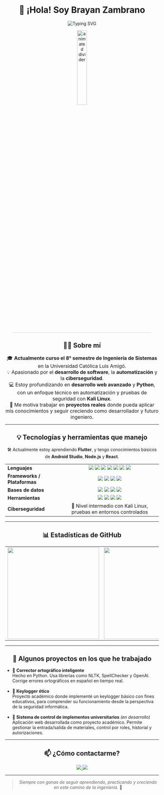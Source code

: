<h1 align="center">👋 ¡Hola! Soy Brayan Zambrano</h1>

<p align="center">
  <img src="https://readme-typing-svg.demolab.com?font=Fira+Code&size=22&duration=3000&pause=1000&color=00F7FF&center=true&vCenter=true&width=1000&lines=Estudiante+de+Ingeniería+de+Sistemas;Apasionado+por+el+Desarrollo+de+Software;Enamorado+de+la+Automatización+y+la+Ciberseguridad;Siempre+en+aprendizaje+constante+y+crecimiento+profesional" alt="Typing SVG" />
</p>

<p align="center">
  <img src="https://media.giphy.com/media/jBOOXxSJfG8kqMxT11/giphy.gif?cid=ecf05e47ysiuxaxorwoeof5wr0x6nq3x9oggsjgj4n18usa4&ep=v1_gifs_search&rid=giphy.gif&ct=g" width="25%" alt="animated divider">
</p>

<hr style="border: 0; height: 1px; background-color: #d0d7de; width: 90%; margin: auto;">

<h2 align="center">👨‍💻 Sobre mí</h2>

<p align="center" style="max-width: 800px; margin: auto; font-size: 16px;">
  🎓 <strong>Actualmente curso el 8° semestre de Ingeniería de Sistemas</strong> en la Universidad Católica Luis Amigó.<br>
  💡 Apasionado por el <strong>desarrollo de software</strong>, la <strong>automatización</strong> y la <strong>ciberseguridad</strong>.<br>
  💻 Estoy profundizando en <strong>desarrollo web avanzado</strong> y <strong>Python</strong>, con un enfoque técnico en automatización y pruebas de seguridad con <strong>Kali Linux</strong>.<br>
  🚀 Me motiva trabajar en <strong>proyectos reales</strong> donde pueda aplicar mis conocimientos y seguir creciendo como desarrollador y futuro ingeniero.
</p>

<hr>




<div align="center">

## 💡 Tecnologías y herramientas que manejo

🛠️ Actualmente estoy aprendiendo <strong>Flutter</strong>, y tengo conocimientos básicos de <strong>Android Studio</strong>, <strong>Node.js</strong> y <strong>React</strong>.

<table>
  <tr>
    <td><strong>Lenguajes</strong></td>
    <td align="center">

<img src="https://img.shields.io/badge/Python-3776AB?style=flat&logo=python&logoColor=white">
<img src="https://img.shields.io/badge/Java-007396?style=flat&logo=java&logoColor=white">
<img src="https://img.shields.io/badge/C++-00599C?style=flat&logo=c%2B%2B&logoColor=white">
<img src="https://img.shields.io/badge/JavaScript-F7DF1E?style=flat&logo=javascript&logoColor=black">
<img src="https://img.shields.io/badge/HTML-E34F26?style=flat&logo=html5&logoColor=white">
<img src="https://img.shields.io/badge/CSS-1572B6?style=flat&logo=css3&logoColor=white">
<img src="https://img.shields.io/badge/PHP-777BB4?style=flat&logo=php&logoColor=white">

</td>
  </tr>
  <tr>
    <td><strong>Frameworks / Plataformas</strong></td>
    <td align="center">

<img src="https://img.shields.io/badge/Node.js-339933?style=flat&logo=node.js&logoColor=white">
<img src="https://img.shields.io/badge/React-20232A?style=flat&logo=react&logoColor=61DAFB">
<img src="https://img.shields.io/badge/Flutter-02569B?style=flat&logo=flutter&logoColor=white">
<img src="https://img.shields.io/badge/Android_Studio-3DDC84?style=flat&logo=android-studio&logoColor=white">

</td>
  </tr>
  <tr>
    <td><strong>Bases de datos</strong></td>
    <td align="center">

<img src="https://img.shields.io/badge/MySQL-4479A1?style=flat&logo=mysql&logoColor=white">
<img src="https://img.shields.io/badge/SQLite-003B57?style=flat&logo=sqlite&logoColor=white">
<img src="https://img.shields.io/badge/SQL_Server-CC2927?style=flat&logo=microsoft-sql-server&logoColor=white">
<img src="https://img.shields.io/badge/DBeaver-372923?style=flat&logoColor=white">

</td>
  </tr>
  <tr>
    <td><strong>Herramientas</strong></td>
    <td align="center">

<img src="https://img.shields.io/badge/Git-F05032?style=flat&logo=git&logoColor=white">
<img src="https://img.shields.io/badge/Linux-FCC624?style=flat&logo=linux&logoColor=black">
<img src="https://img.shields.io/badge/VS_Code-007ACC?style=flat&logo=visual-studio-code&logoColor=white">
<img src="https://img.shields.io/badge/VirtualBox-183A61?style=flat&logo=virtualbox&logoColor=white">

</td>
  </tr>
  <tr>
    <td><strong>Ciberseguridad</strong></td>
    <td align="center">🔐 Nivel intermedio con Kali Linux, pruebas en entornos controlados</td>
  </tr>
</table>

</div>


</div>

---
<h2 align="center">📊 Estadísticas de GitHub</h2>

<table align="center">
  <tr>
    <td>
      <img src="https://github-readme-stats.vercel.app/api?username=nhasuhndas&show_icons=true&theme=tokyonight&count_private=true" width="300">
    </td>
    <td>
      <img src="https://streak-stats.demolab.com?user=nhasuhndas&theme=tokyonight" width="300">
    </td>
    <td>
      <img src="https://github-readme-stats.vercel.app/api/top-langs/?username=nhasuhndas&layout=compact&theme=tokyonight" width="300">
    </td>
  </tr>
</table>










---

<h2 align="center">📌 Algunos proyectos en los que he trabajado</h2>

<ul>
  <li>
    🧠 <strong>Corrector ortográfico inteligente</strong><br>
    Hecho en Python. Usa librerías como NLTK, SpellChecker y OpenAI. Corrige errores ortográficos en español en tiempo real.
  </li>
  <br>
  <li>
    🔐 <strong>Keylogger ético</strong><br>
    Proyecto académico donde implementé un keylogger básico con fines educativos, para comprender su funcionamiento desde la perspectiva de la seguridad informática.
  </li>
  <br>
  <li>
    🧾 <strong>Sistema de control de implementos universitarios</strong> <em>(en desarrollo)</em><br>
    Aplicación web desarrollada como proyecto académico. Permite gestionar la entrada/salida de materiales, control por roles, historial y autorizaciones.
  </li>
</ul>

---

<h2 align="center">📫 ¿Cómo contactarme?</h2>

<p align="center">
  <a href="mailto:brayansantiagozambranoguzman@gmail.com">
    <img src="https://img.shields.io/badge/Email-D14836?style=for-the-badge&logo=gmail&logoColor=white">
  </a>
  <a href="https://www.linkedin.com/in/brayan-santiago-zambrano-guzman-52348b250/">
    <img src="https://img.shields.io/badge/LinkedIn-0077B5?style=for-the-badge&logo=linkedin&logoColor=white">
  </a>
</p>

---

<blockquote align="center">
  <em>Siempre con ganas de seguir aprendiendo, practicando y creciendo en este camino de la ingeniería.</em> 🚀
</blockquote>
